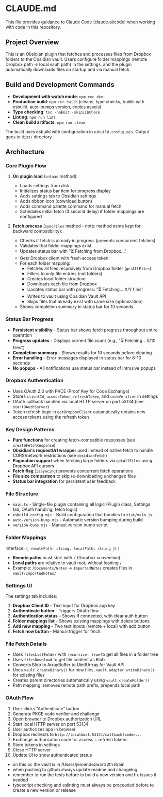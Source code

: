 # CLAUDE.md

This file provides guidance to Claude Code (claude.ai/code) when working with code in this repository.

## Project Overview

This is an Obsidian plugin that fetches and processes files from Dropbox folders to the Obsidian vault. Users configure folder mappings (remote Dropbox path → local vault path) in the settings, and the plugin automatically downloads files on startup and via manual fetch.

## Build and Development Commands

- **Development with watch mode**: `npm run dev`
- **Production build**: `npm run build` (cleans, type checks, builds with esbuild, auto-bumps version, copies assets)
- **Type checking**: `tsc -noEmit -skipLibCheck`
- **Linting**: `npm run lint`
- **Clean build artifacts**: `npm run clean`

The build uses esbuild with configuration in `esbuild.config.mjs`. Output goes to `dist/` directory.

## Architecture

### Core Plugin Flow

1. **On plugin load** (`onload` method):
   - Loads settings from disk
   - Initializes status bar item for progress display
   - Adds settings tab to Obsidian settings
   - Adds ribbon icon (download button)
   - Adds command palette command for manual fetch
   - Schedules initial fetch (3 second delay) if folder mappings are configured

2. **Fetch process** (`syncFiles` method - note: method name kept for backward compatibility):
   - Checks if fetch is already in progress (prevents concurrent fetches)
   - Validates that folder mappings exist
   - Updates status bar with "⏳ Fetching from Dropbox..."
   - Gets Dropbox client with fresh access token
   - For each folder mapping:
     - Fetches all files recursively from Dropbox folder (`getAllFiles`)
     - Filters to only file entries (not folders)
     - Creates local folder structure
     - Downloads each file from Dropbox
     - Updates status bar with progress: "⏳ Fetching... X/Y files"
     - Writes to vault using Obsidian Vault API
     - Skips files that already exist with same size (optimization)
   - Shows completion summary in status bar for 10 seconds

### Status Bar Progress

- **Persistent visibility** - Status bar shows fetch progress throughout entire operation
- **Progress updates** - Displays current file count (e.g., "⏳ Fetching... 5/10 files")
- **Completion summary** - Shows results for 10 seconds before clearing
- **Error handling** - Error messages displayed in status bar for 8-10 seconds
- **No popups** - All notifications use status bar instead of intrusive popups

### Dropbox Authentication

- Uses OAuth 2.0 with PKCE (Proof Key for Code Exchange)
- Stores `clientId`, `accessToken`, `refreshToken`, and `codeVerifier` in settings
- OAuth callback handled via local HTTP server on port 53134 (see `startOAuthServer`)
- Token refresh logic in `getDropboxClient` automatically obtains new access tokens using the refresh token

### Key Design Patterns

- **Pure functions** for creating fetch-compatible responses (see `createFetchResponse`)
- **Obsidian's requestUrl wrapper** used instead of native fetch to handle CORS/network restrictions (see `obsidianFetch`)
- **Pagination support** when fetching large folders via `getAllFiles` using Dropbox API cursors
- **Fetch flag** (`isSyncing`) prevents concurrent fetch operations
- **File size comparison** to skip re-downloading unchanged files
- **Status bar integration** for persistent user feedback

### File Structure

- `main.ts` - Single-file plugin containing all logic (Plugin class, Settings tab, OAuth handling, fetch logic)
- `esbuild.config.mjs` - Build configuration that bundles to `dist/main.js`
- `auto-version-bump.mjs` - Automatic version bumping during build
- `version-bump.mjs` - Manual version bump script

### Folder Mappings

Interface: `{ remotePath: string, localPath: string }[]`

- **Remote paths** must start with `/` (Dropbox convention)
- **Local paths** are relative to vault root, without leading `/`
- Example: `/Documents/Notes` → `ImportedNotes` creates files in `vault/ImportedNotes/`

### Settings UI

The settings tab includes:
1. **Dropbox Client ID** - Text input for Dropbox app key
2. **Authenticate button** - Triggers OAuth flow
3. **Authentication status** - Shows if connected, with clear auth button
4. **Folder mappings list** - Shows existing mappings with delete buttons
5. **Add new mapping** - Two text inputs (remote + local) with add button
6. **Fetch now button** - Manual trigger for fetch

### File Fetch Details

- Uses `filesListFolder` with `recursive: true` to get all files in a folder tree
- Uses `filesDownload` to get file content as Blob
- Converts Blob to ArrayBuffer to Uint8Array for Vault API
- Uses `vault.createBinary()` for new files, `vault.adapter.writeBinary()` for existing files
- Creates parent directories automatically using `vault.createFolder()`
- Path mapping: removes remote path prefix, prepends local path

### OAuth Flow

1. User clicks "Authenticate" button
2. Generate PKCE code verifier and challenge
3. Open browser to Dropbox authorization URL
4. Start local HTTP server on port 53134
5. User authorizes app in browser
6. Dropbox redirects to `http://localhost:53134/callback?code=...`
7. Exchange authorization code for access + refresh tokens
8. Store tokens in settings
9. Close HTTP server
10. Update UI to show authenticated status
- on this pc the vault is in /Users/jeroendezwart/2th Brain
- when pushing to github always update readme and changelog
- remember to run the tests before to build a new version and fix issues if needed
- typescript checking and eslinting must always be proceeded before to create a new version or release